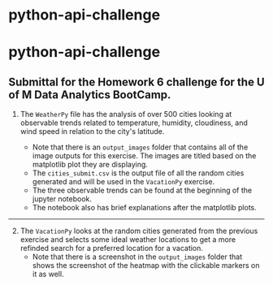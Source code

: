 # python-api-challenge

# python-api-challenge
## Submittal for the Homework 6 challenge for the U of M Data Analytics BootCamp.
1. The `WeatherPy` file has the analysis of over 500 cities looking at observable trends related to temperature, humidity, cloudiness, and wind speed in relation to the city's latitude.

    + Note that there is an `output_images` folder that contains all of the image outputs for this exercise. The images are titled based on the matplotlib plot they are displaying.
    + The `cities_submit.csv` is the output file of all the random cities generated and will be used in the `VacationPy` exercise.
    + The three observable trends can be found at the beginning of the jupyter notebook.
    + The notebook also has brief explanations after the matplotlib plots.

***

2. The `VacationPy` looks at the random cities generated from the previous exercise and selects some ideal weather locations to get a more refinded search for a preferred location for a vacation.
    + Note that there is a screenshot in the `output_images` folder that shows the screenshot of the heatmap with the clickable markers on it as well.
